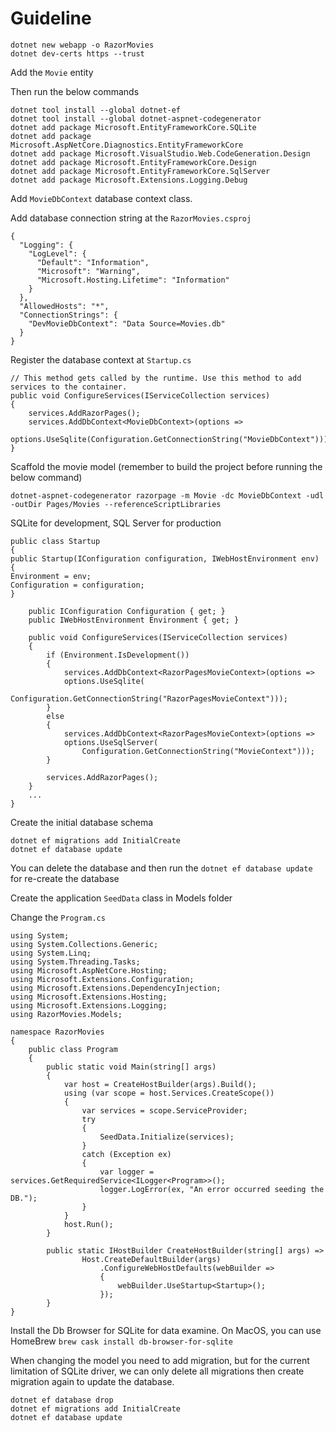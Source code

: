 # Guideline 

    dotnet new webapp -o RazorMovies
    dotnet dev-certs https --trust
    
Add the `Movie` entity 

Then run the below commands

    dotnet tool install --global dotnet-ef
    dotnet tool install --global dotnet-aspnet-codegenerator
    dotnet add package Microsoft.EntityFrameworkCore.SQLite
    dotnet add package Microsoft.AspNetCore.Diagnostics.EntityFrameworkCore
    dotnet add package Microsoft.VisualStudio.Web.CodeGeneration.Design
    dotnet add package Microsoft.EntityFrameworkCore.Design
    dotnet add package Microsoft.EntityFrameworkCore.SqlServer
    dotnet add package Microsoft.Extensions.Logging.Debug
    
Add `MovieDbContext` database context class. 

Add database connection string at the `RazorMovies.csproj`

    {
      "Logging": {
        "LogLevel": {
          "Default": "Information",
          "Microsoft": "Warning",
          "Microsoft.Hosting.Lifetime": "Information"
        }
      },
      "AllowedHosts": "*",
      "ConnectionStrings": {
        "DevMovieDbContext": "Data Source=Movies.db"
      }
    }
    
Register the database context at `Startup.cs`

    // This method gets called by the runtime. Use this method to add services to the container.
    public void ConfigureServices(IServiceCollection services)
    {
        services.AddRazorPages();
        services.AddDbContext<MovieDbContext>(options =>
            options.UseSqlite(Configuration.GetConnectionString("MovieDbContext")));
    }
    
Scaffold the movie model (remember to build the project before running the below command)

    dotnet-aspnet-codegenerator razorpage -m Movie -dc MovieDbContext -udl -outDir Pages/Movies --referenceScriptLibraries

SQLite for development, SQL Server for production 

    public class Startup
    {
    public Startup(IConfiguration configuration, IWebHostEnvironment env)
    {
    Environment = env;
    Configuration = configuration;
    }
    
        public IConfiguration Configuration { get; }
        public IWebHostEnvironment Environment { get; }
    
        public void ConfigureServices(IServiceCollection services)
        {
            if (Environment.IsDevelopment())
            {
                services.AddDbContext<RazorPagesMovieContext>(options =>
                options.UseSqlite(
                    Configuration.GetConnectionString("RazorPagesMovieContext")));
            }
            else
            {
                services.AddDbContext<RazorPagesMovieContext>(options =>
                options.UseSqlServer(
                    Configuration.GetConnectionString("MovieContext")));
            }
    
            services.AddRazorPages();
        }
        ...
    }

Create the initial database schema 

    dotnet ef migrations add InitialCreate
    dotnet ef database update

You can delete the database and then run the `dotnet ef database update` for re-create the database

Create the application `SeedData` class in Models folder 

Change the `Program.cs`

    using System;
    using System.Collections.Generic;
    using System.Linq;
    using System.Threading.Tasks;
    using Microsoft.AspNetCore.Hosting;
    using Microsoft.Extensions.Configuration;
    using Microsoft.Extensions.DependencyInjection;
    using Microsoft.Extensions.Hosting;
    using Microsoft.Extensions.Logging;
    using RazorMovies.Models;
    
    namespace RazorMovies
    {
        public class Program
        {
            public static void Main(string[] args)
            {
                var host = CreateHostBuilder(args).Build();
                using (var scope = host.Services.CreateScope())
                {
                    var services = scope.ServiceProvider;
                    try
                    {
                        SeedData.Initialize(services);
                    }
                    catch (Exception ex)
                    {
                        var logger = services.GetRequiredService<ILogger<Program>>();
                        logger.LogError(ex, "An error occurred seeding the DB.");
                    }
                }
                host.Run();
            }
        
            public static IHostBuilder CreateHostBuilder(string[] args) =>
                    Host.CreateDefaultBuilder(args)
                        .ConfigureWebHostDefaults(webBuilder =>
                        {
                            webBuilder.UseStartup<Startup>();
                        });
            }
    }

Install the Db Browser for SQLite for data examine. On MacOS, you can use HomeBrew `brew cask install db-browser-for-sqlite`

When changing the model you need to add migration, but for the current limitation of SQLite driver, we can only delete all migrations then create migration again to update the database. 

    dotnet ef database drop
    dotnet ef migrations add InitialCreate
    dotnet ef database update